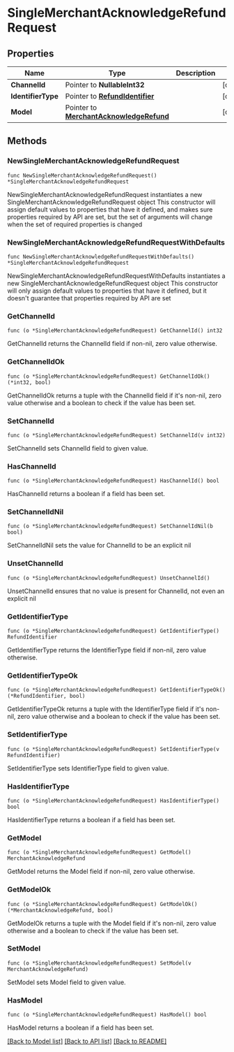 # SingleMerchantAcknowledgeRefundRequest

## Properties

Name | Type | Description | Notes
------------ | ------------- | ------------- | -------------
**ChannelId** | Pointer to **NullableInt32** |  | [optional] 
**IdentifierType** | Pointer to [**RefundIdentifier**](RefundIdentifier.md) |  | [optional] 
**Model** | Pointer to [**MerchantAcknowledgeRefund**](MerchantAcknowledgeRefund.md) |  | [optional] 

## Methods

### NewSingleMerchantAcknowledgeRefundRequest

`func NewSingleMerchantAcknowledgeRefundRequest() *SingleMerchantAcknowledgeRefundRequest`

NewSingleMerchantAcknowledgeRefundRequest instantiates a new SingleMerchantAcknowledgeRefundRequest object
This constructor will assign default values to properties that have it defined,
and makes sure properties required by API are set, but the set of arguments
will change when the set of required properties is changed

### NewSingleMerchantAcknowledgeRefundRequestWithDefaults

`func NewSingleMerchantAcknowledgeRefundRequestWithDefaults() *SingleMerchantAcknowledgeRefundRequest`

NewSingleMerchantAcknowledgeRefundRequestWithDefaults instantiates a new SingleMerchantAcknowledgeRefundRequest object
This constructor will only assign default values to properties that have it defined,
but it doesn't guarantee that properties required by API are set

### GetChannelId

`func (o *SingleMerchantAcknowledgeRefundRequest) GetChannelId() int32`

GetChannelId returns the ChannelId field if non-nil, zero value otherwise.

### GetChannelIdOk

`func (o *SingleMerchantAcknowledgeRefundRequest) GetChannelIdOk() (*int32, bool)`

GetChannelIdOk returns a tuple with the ChannelId field if it's non-nil, zero value otherwise
and a boolean to check if the value has been set.

### SetChannelId

`func (o *SingleMerchantAcknowledgeRefundRequest) SetChannelId(v int32)`

SetChannelId sets ChannelId field to given value.

### HasChannelId

`func (o *SingleMerchantAcknowledgeRefundRequest) HasChannelId() bool`

HasChannelId returns a boolean if a field has been set.

### SetChannelIdNil

`func (o *SingleMerchantAcknowledgeRefundRequest) SetChannelIdNil(b bool)`

 SetChannelIdNil sets the value for ChannelId to be an explicit nil

### UnsetChannelId
`func (o *SingleMerchantAcknowledgeRefundRequest) UnsetChannelId()`

UnsetChannelId ensures that no value is present for ChannelId, not even an explicit nil
### GetIdentifierType

`func (o *SingleMerchantAcknowledgeRefundRequest) GetIdentifierType() RefundIdentifier`

GetIdentifierType returns the IdentifierType field if non-nil, zero value otherwise.

### GetIdentifierTypeOk

`func (o *SingleMerchantAcknowledgeRefundRequest) GetIdentifierTypeOk() (*RefundIdentifier, bool)`

GetIdentifierTypeOk returns a tuple with the IdentifierType field if it's non-nil, zero value otherwise
and a boolean to check if the value has been set.

### SetIdentifierType

`func (o *SingleMerchantAcknowledgeRefundRequest) SetIdentifierType(v RefundIdentifier)`

SetIdentifierType sets IdentifierType field to given value.

### HasIdentifierType

`func (o *SingleMerchantAcknowledgeRefundRequest) HasIdentifierType() bool`

HasIdentifierType returns a boolean if a field has been set.

### GetModel

`func (o *SingleMerchantAcknowledgeRefundRequest) GetModel() MerchantAcknowledgeRefund`

GetModel returns the Model field if non-nil, zero value otherwise.

### GetModelOk

`func (o *SingleMerchantAcknowledgeRefundRequest) GetModelOk() (*MerchantAcknowledgeRefund, bool)`

GetModelOk returns a tuple with the Model field if it's non-nil, zero value otherwise
and a boolean to check if the value has been set.

### SetModel

`func (o *SingleMerchantAcknowledgeRefundRequest) SetModel(v MerchantAcknowledgeRefund)`

SetModel sets Model field to given value.

### HasModel

`func (o *SingleMerchantAcknowledgeRefundRequest) HasModel() bool`

HasModel returns a boolean if a field has been set.


[[Back to Model list]](../README.md#documentation-for-models) [[Back to API list]](../README.md#documentation-for-api-endpoints) [[Back to README]](../README.md)


